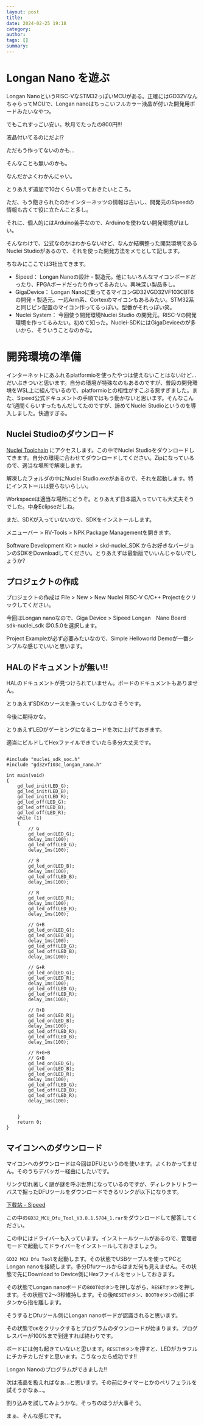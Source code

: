 ```yaml
---
layout: post
title: 
date: 2024-02-25 19:18
category: 
author: 
tags: []
summary: 
---
```


# Longan Nano を遊ぶ

Longan NanoというRISC-VなSTM32っぽいMCUがある。正確にはGD32VなんちゃらってMCUで、Longan nanoはちっこいフルカラー液晶が付いた開発用ボードみたいなやつ。

でもこれすっごい安い。秋月でたったの800円!!!

液晶付いてるのにだよ!?

ただもう作ってないのかも…

そんなことも無いのかも。

なんだかよくわかんにゃい。

とりあえず追加で10台くらい買っておきたいところ。

ただ、もう飽きられたのかインターネッツの情報は古いし、開発元のSipeedの情報も古くて役に立たんこと多し。

それに、個人的にはArduino苦手なので、Arduinoを使わない開発環境がほしい。

そんなわけで、公式なのかはわからないけど、なんか結構整った開発環境であるNuclei Studioがあるので、それを使った開発方法をメモとして記します。

ちなみにここでは3社出てきます。

- Sipeed： Longan Nanoの設計・製造元。他にもいろんなマイコンボードだったり、FPGAボードだったり作ってるみたい。興味深い製品多し。
- GigaDevice： Longan Nanoに乗ってるマイコンGD32VGD32VF103CBT6の開発・製造元。一応Arm系、Cortexのマイコンもあるみたい。STM32系と同じピン配置のマイコン作ってるっぽい。型番がそれっぽい笑。
- Nuclei System： 今回使う開発環境Nuclei Studio の開発元。RISC-Vの開発環境を作ってるみたい。初めて知った。Nuclei-SDKにはGigaDeviceのが多いから、そういうことなのかな。

# 開発環境の準備

インターネットにあふれるplatformioを使ったやつは使えないことはないけど…だいぶきついと思います。自分の環境が特殊なのもあるのですが、普段の開発環境をWSL上に組んでいるので、platformioとの相性がすこぶる悪すぎました。また、Sipeed公式ドキュメントの手順ではもう動かないと思います。そんなこんな1週間くらいすったもんだしてたのですが、諦めてNuclei Studioというのを導入しました。快適すぎる。

## Nuclei Studioのダウンロード

[Nuclei Toolchain](https://www.nucleisys.com/download.php) にアクセスします。この中でNuclei Studioをダウンロードしてきます。自分の環境に合わせてダウンロードしてください。Zipになっているので、適当な場所で解凍します。

解凍したフォルダの中にNuclei Studio.exeがあるので、それを起動します。特にインストールは要らないらしい。

Workspaceは適当な場所にどうぞ。とりあえず日本語入っていても大丈夫そうでした。中身Eclipseだしね。

まだ、SDKが入っていないので、SDKをインストールします。

メニューバー > RV-Tools > NPK Package Managementを開きます。

Software Development Kit > nuclei > skd-nuclei_SDK からお好きなバージョンのSDKをDownloadしてください。とりあえずは最新版でいいんじゃないでしょうか?

## プロジェクトの作成

プロジェクトの作成は File > New > New Nuclei RISC-V C/C++ Projectをクリックしてください。

今回はLongan nanoなので、Giga Device > Sipeed Longan　Nano Board sdk-nuclei_sdk @0.5.0を選択します。

Project Exampleが必ず必要みたいなので、Simple Helloworld Demoが一番シンプルな感じでいいと思います。

## HALのドキュメントが無い!!

HALのドキュメントが見つけられていません。ボードのドキュメントもありません。

とりあえずSDKのソースを漁っていくしかなさそうです。

今後に期待かな。

とりあえずLEDがゲーミングになるコードを次に上げておきます。

適当にビルドしてHexファイルできていたら多分大丈夫です。

```

#include "nuclei_sdk_soc.h"
#include "gd32vf103c_longan_nano.h"

int main(void)
{
    gd_led_init(LED_G);
    gd_led_init(LED_B);
    gd_led_init(LED_R);
    gd_led_off(LED_G);
    gd_led_off(LED_B);
    gd_led_off(LED_R);
    while (1)
    {
    	// G
        gd_led_on(LED_G);
        delay_1ms(100);
        gd_led_off(LED_G);
        delay_1ms(100);

        // B
        gd_led_on(LED_B);
        delay_1ms(100);
        gd_led_off(LED_B);
        delay_1ms(100);

        // R
        gd_led_on(LED_R);
        delay_1ms(100);
        gd_led_off(LED_R);
        delay_1ms(100);

        // G+B
        gd_led_on(LED_G);
        gd_led_on(LED_B);
        delay_1ms(100);
        gd_led_off(LED_G);
        gd_led_off(LED_B);
        delay_1ms(100);

        // G+R
        gd_led_on(LED_G);
        gd_led_on(LED_R);
        delay_1ms(100);
        gd_led_off(LED_G);
        gd_led_off(LED_R);
        delay_1ms(100);

        // R+B
        gd_led_on(LED_R);
        gd_led_on(LED_B);
        delay_1ms(100);
        gd_led_off(LED_R);
        gd_led_off(LED_B);
        delay_1ms(100);

        // R+G+B
        // G+B
        gd_led_on(LED_G);
        gd_led_on(LED_B);
        gd_led_on(LED_R);
        delay_1ms(100);
        gd_led_off(LED_G);
        gd_led_off(LED_B);
        gd_led_off(LED_R);
        delay_1ms(100);


    }
    return 0;
}

```

## マイコンへのダウンロード

マイコンへのダウンロードは今回はDFUというのを使います。よくわかってません。そのうちデバッガー経由にしたいです。

リンク切れ著しく謎が謎を呼ぶ世界になっているのですが、ディレクトリトラーバスで掘ったDFUツールをダウンロードできるリンクが以下になります。

[下载站 - Sipeed](https://dl.sipeed.com/shareURL/others/Longan_nano/Nano/Tools)

この中の`GD32_MCU_Dfu_Tool_V3.8.1.5784_1.rar`をダウンロードして解答してください。

この中にはドライバーも入っています。インストールツールがあるので、管理者モードで起動してドライバーをインストールしておきましょう。

`GD32 MCU Dfu Tool`を起動します。その状態でUSBケーブルを使ってPCとLongan nanoを接続します。多分Dfuツールからはまだ何も見えません。その状態で先にDownload to Device側にHexファイルをセットしておきます。

その状態でLongan nanoボードの`BOOT0ボタン`を押しながら、`RESETボタン`を押します。その状態で2～3秒維持します。その後`RESETボタン`、`BOOT0ボタン`の順にボタンから指を離します。

そうするとDfuツール側にLongan nanoボードが認識されると思います。

その状態で`OK`をクリックするとプログラムのダウンロードが始まります。プログレスバーが100%まで到達すれば終わりです。

ボードには何も起きていないと思います。`RESETボタン`を押すと、LEDがカラフルにチカチカしだすと思います。こうなったら成功です!!

Longan Nanoのプログラムができました!!

次は液晶を扱えればなぁ…と思います。その前にタイマーとかのペリフェラルを試そうかなぁ…。

割り込みを試してみようかな。そっちのほうが大事そう。

まぁ、そんな感じです。